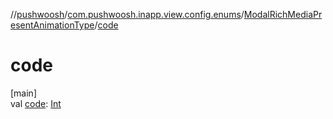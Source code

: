 //[pushwoosh](../../../index.md)/[com.pushwoosh.inapp.view.config.enums](../index.md)/[ModalRichMediaPresentAnimationType](index.md)/[code](code.md)

# code

[main]\
val [code](code.md): [Int](https://kotlinlang.org/api/latest/jvm/stdlib/kotlin-stdlib/kotlin/-int/index.html)
